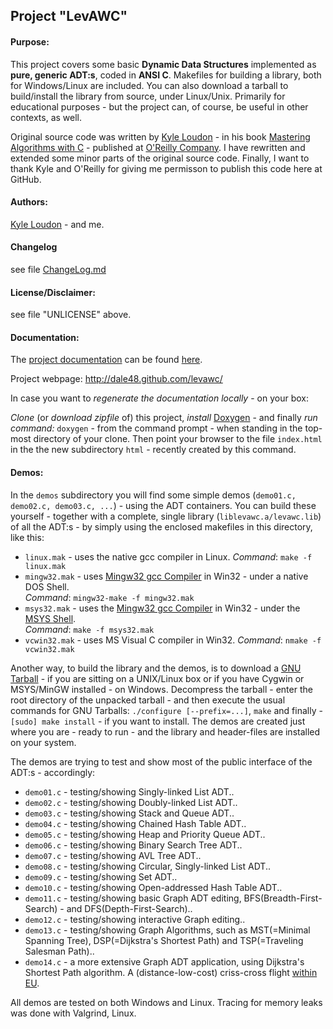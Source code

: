 <h2>Project "LevAWC"</h2>
<h4>Purpose:</h4> This project covers some basic <b>Dynamic Data Structures</b> implemented as <b> pure, generic ADT:s</b>, coded in <b>ANSI C</b>. Makefiles for building a library, both for Windows/Linux are included. You can also download a tarball to build/install the library from source, under Linux/Unix. Primarily for educational purposes - but the project can, of course, be useful in other contexts, as well.

Original source code was written by <a href="http://www.kyleloudon.com/" target="_blank">Kyle Loudon</a> - in his book <a href="http://shop.oreilly.com/product/9781565924536.do" target="_blank">Mastering Algorithms with C</a> - published at <a href="http://www.oreilly.com" target="_blank">O'Reilly Company</a>. I have rewritten and extended some minor parts of the original source code. Finally, I want to thank Kyle and O'Reilly for giving me permisson to publish this code here at GitHub.

<h4>Authors:</h4><a href="http://www.kyleloudon.com/" target="_blank">Kyle Loudon</a> - and me.
<h4>Changelog</h4>see file <a href="http://dale48.github.io/levawc/documentation/md__change_log.html">ChangeLog.md</a>
<h4>License/Disclaimer:</h4> see file "UNLICENSE" above.

<h4>Documentation:</h4> 
<p>The <a href="http://dale48.github.com/levawc/documentation/index.html" target="_blank"> project documentation</a> can be found <a href="http://dale48.github.com/levawc/documentation/index.html" target="_blank">here</a>.</p>
<p>Project webpage: <a href="http://dale48.github.com/levawc/" target="_blank">http://dale48.github.com/levawc/</a></p>
<!--
-->
<p>In case you want to <i>regenerate the documentation locally</i> - on your box:</p>
<i>Clone</i> (or <i>download zipfile</i> of) this project, <i>install</i> <a href="http://www.stack.nl/~dimitri/doxygen/" target="_blank">Doxygen</a> - and finally <i>run command:</i> <code>doxygen</code> - from the command prompt - when standing in the top-most directory of your clone. Then point your browser to the file <code>index.html</code> in the the new subdirectory  <code>html</code> - recently created by this command.

<h4>Demos:</h4> In the <code>demos</code> subdirectory you will find some simple demos (<code>demo01.c, demo02.c, demo03.c, ...</code>) - using the ADT containers. You can build these yourself - together with a complete, single library (<code>liblevawc.a/levawc.lib</code>) of all the ADT:s - by simply using the enclosed makefiles in this directory, like this:
<ul>
  <li><code>linux.mak</code> - uses the native gcc compiler in Linux. <i>Command</i>: <code>make -f linux.mak</code></li>
  <li><code>mingw32.mak</code> - uses <a href="http://www.mingw.org/" target="_blank">Mingw32 gcc Compiler</a> in Win32 - under a native DOS Shell.
 <br /><i>Command</i>: <code>mingw32-make -f mingw32.mak</code></li>
  <li><code>msys32.mak</code> - uses the <a href="http://www.mingw.org/" target="_blank">Mingw32 gcc Compiler</a> in Win32 - under the <a href="http://www.mingw.org/wiki/MSYS" target="_blank">MSYS Shell</a>.
  <br /><i>Command</i>: <code>make -f msys32.mak</code></li>
  <li><code>vcwin32.mak</code> - uses MS Visual C compiler in Win32. <i>Command</i>: <code>nmake -f vcwin32.mak</code></li>
</ul>
<p>Another way, to build the library and the demos, is to download a <a href="http://dale48.github.com/levawc/gnu_tarballs/levawc-0.51.tar.gz">GNU Tarball</a> - if you are sitting on a UNIX/Linux box or if you have Cygwin or MSYS/MinGW installed - on Windows. Decompress the tarball - enter the root directory of the unpacked tarball - and then execute the usual commands for GNU Tarballs: <code>./configure [--prefix=...]</code>, <code>make</code> and finally - <code>[sudo] make install</code> - if you want to install. The demos are created just where you are - ready to run - and the library and header-files are installed on your system.</p>
<p>The demos are trying to test and show most of the public interface of the ADT:s - accordingly:</p>
<ul>
 <li><code>demo01.c</code> - testing/showing Singly-linked List ADT..</li>
  <li><code>demo02.c</code> - testing/showing Doubly-linked List ADT..</li>
  <li><code>demo03.c</code> - testing/showing Stack and Queue ADT..</li>
  <li><code>demo04.c</code> - testing/showing Chained Hash Table ADT..</li>
  <li><code>demo05.c</code> - testing/showing Heap and Priority Queue ADT..</li>
  <li><code>demo06.c</code> - testing/showing Binary Search Tree ADT..</li>
  <li><code>demo07.c</code> - testing/showing AVL Tree ADT..</li>
  <li><code>demo08.c</code> - testing/showing Circular, Singly-linked List ADT..</li>
  <li><code>demo09.c</code> - testing/showing Set ADT..</li>
  <li><code>demo10.c</code> - testing/showing Open-addressed Hash Table ADT..</li>
  <li> <code>demo11.c</code> - testing/showing basic Graph ADT editing, BFS(Breadth-First-Search) - and DFS(Depth-First-Search)..</li>
  <li> <code>demo12.c</code> - testing/showing interactive Graph editing..</li>
  <li> <code>demo13.c</code> - testing/showing Graph Algorithms, such as MST(=Minimal Spanning Tree), DSP(=Dijkstra's Shortest Path) and TSP(=Traveling Salesman Path)..</li>
  <li> <code>demo14.c</code> - a more extensive Graph ADT application, using Dijkstra's Shortest Path algorithm. A (distance-low-cost) criss-cross flight <a href="http://dale48.github.io/levawc/documentation/eu.pdf" target="_blank">within EU</a>.</li>
</ul>
<p>All demos are tested on both Windows and Linux. Tracing for memory leaks was done with Valgrind, Linux.</p>
<!--
<ul>
  <li></li>
</ul>
-->
